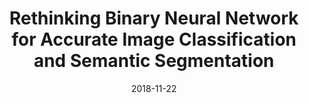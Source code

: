 ---
title: "Rethinking Binary Neural Network for Accurate Image Classification and Semantic Segmentation"
collection: journals
permalink: /publication/Rethinking
date: 2018-11-22
year: "2018"
venue: "Evaluation"
city: 
state: ""
thumbnail: "Rethinking.png"
teaser : 
authors: "Bohan Zhuang, Chunhua Shen, Mingkui Tan, Lingqiao Liu, Ian Reid"
bibtex: Rethinking.txt
uri: Rethinking.pdf
arxiv: 
project: 
source:
poster: 
data:
---
